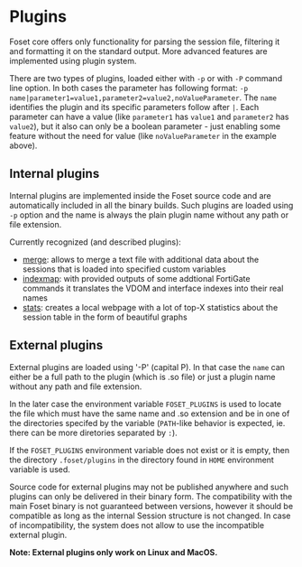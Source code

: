 # Plugins

Foset core offers only functionality for parsing the session file, filtering it and formatting it on the standard output.
More advanced features are implemented using plugin system. 

There are two types of plugins, loaded either with `-p` or with `-P` command line option. In both cases the parameter
has following format: `-p name|parameter1=value1,parameter2=value2,noValueParameter`. The `name` identifies the plugin
and its specific parameters follow after `|`. Each parameter can have a value (like `parameter1` has `value1` and `parameter2`
has `value2`), but it also can only be a boolean parameter - just enabling some feature without the need for value
(like `noValueParameter` in the example above).

## Internal plugins 

Internal plugins are implemented inside the Foset source code and are automatically included in all the binary builds. 
Such plugins are loaded using `-p` option and the name is always the plain plugin name without any path or file
extension.

Currently recognized (and described plugins):
- [merge](/plugins/merge/): allows to merge a text file with additional data about the sessions that is loaded
into specified custom variables
- [indexmap](/plugins/indexmap/): with provided outputs of some addtional FortiGate commands it translates
the VDOM and interface indexes into their real names
- [stats](/plugins/stats/): creates a local webpage with a lot of top-X statistics about the session table in
the form of beautiful graphs

## External plugins

External plugins are loaded using '-P' (capital P). In that case the `name` can either be a full path to the plugin
(which is .so file) or just a plugin name without any path and file extension. 

In the later case the environment variable `FOSET_PLUGINS` is used to locate the file which must have the same name
and .so extension and be in one of the directories specifed by the variable (`PATH`-like behavior is expected, ie. 
there can be more diretories separated by `:`).

If the `FOSET_PLUGINS` environment variable does not exist or it is empty, then the directory `.foset/plugins` in the
directory found in `HOME` environment variable is used.

Source code for external plugins may not be published anywhere and such plugins can only be delivered in their
binary form. The compatibility with the main Foset binary is not guaranteed between versions, however it should
be compatible as long as the internal Session structure is not changed. In case of incompatibility, the system
does not allow to use the incompatible external plugin.

**Note: External plugins only work on Linux and MacOS.**
